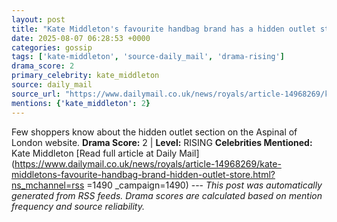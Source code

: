 ```yaml
---
layout: post
title: "Kate Middleton's favourite handbag brand has a hidden outlet store with up to 65% off - but stock is selling fast"
date: 2025-08-07 06:28:53 +0000
categories: gossip
tags: ['kate-middleton', 'source-daily_mail', 'drama-rising']
drama_score: 2
primary_celebrity: kate_middleton
source: daily_mail
source_url: "https://www.dailymail.co.uk/news/royals/article-14968269/kate-middletons-favourite-handbag-brand-hidden-outlet-store.html?ns_mchannel=rss&1490&campaign=1490"
mentions: {'kate_middleton': 2}
---
```


Few shoppers know about the hidden outlet section on the Aspinal of London website. **Drama Score:** 2 | **Level:** RISING **Celebrities Mentioned:** Kate Middleton [Read full article at Daily Mail](https://www.dailymail.co.uk/news/royals/article-14968269/kate-middletons-favourite-handbag-brand-hidden-outlet-store.html?ns_mchannel=rss =1490 _campaign=1490) --- *This post was automatically generated from RSS feeds. Drama scores are calculated based on mention frequency and source reliability.*